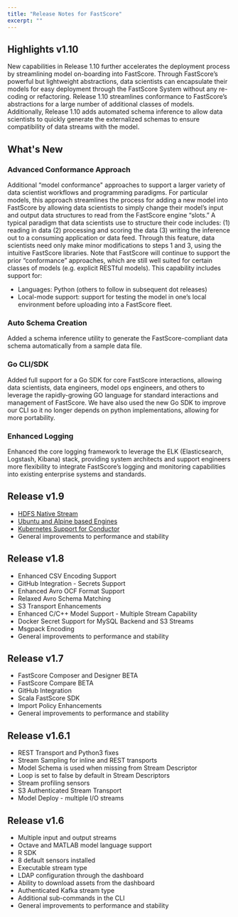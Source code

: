 ```yaml
---
title: "Release Notes for FastScore"
excerpt: ""
---
```

## Highlights v1.10
New capabilities in Release 1.10 further accelerates the deployment process by streamlining model on-boarding into FastScore. Through FastScore’s powerful but lightweight abstractions, data scientists can encapsulate their models for easy deployment through the FastScore System without any re-coding or refactoring.  Release 1.10 streamlines conformance to FastScore’s abstractions for a large number of additional classes of models. Additionally, Release 1.10 adds automated schema inference to allow data scientists to quickly generate the externalized schemas to ensure compatibility of data streams with the model.  

## What's New

### Advanced Conformance Approach

Additional “model conformance" approaches to support a larger variety of data scientist workflows and programming paradigms. For particular models, this approach streamlines the process for adding a new model into FastScore by allowing data scientists to simply change their model’s input and output data structures to read from the FastScore engine “slots.” A typical paradigm that data scientists use to structure their code includes: (1) reading in data (2) processing and scoring the data (3) writing the inference out to a consuming application or data feed. Through this feature, data scientists need only make minor modifications to steps 1 and 3, using the intuitive FastScore libraries. Note that FastScore will continue to support the prior “conformance” approaches, which are still well suited for certain classes of models (e.g. explicit RESTful models). This capability includes support for:

* Languages: Python (others to follow in subsequent dot releases)
* Local-mode support: support for testing the model in one’s local environment before uploading into a FastScore fleet.

### Auto Schema Creation
Added a schema inference utility to generate the FastScore-compliant data schema automatically from a sample data file. 


### Go CLI/SDK

Added full support for a Go SDK for core FastScore interactions, allowing data scientists, data engineers, model ops engineers, and others to leverage the rapidly-growing GO language for standard interactions and management of FastScore. We have also used the new Go SDK to improve our CLI so it no longer depends on python implementations, allowing for more portability.

### Enhanced Logging

Enhanced the core logging framework to leverage the ELK (Elasticsearch, Logstash, Kibana) stack, providing system architects and support engineers more flexibility to integrate FastScore’s logging and monitoring capabilities into existing enterprise systems and standards. 



## Release v1.9

* [HDFS Native Stream](https://opendatagroup.github.io/Product%Manuals/Stream%Descriptors/#section-hdfs)
* [Ubuntu and Alpine based Engines](https://opendatagroup.github.io/Product%Manuals/Engine)
* [Kubernetes Support for Conductor](https://opendatagroup.github.io/Product%Manuals/FastScore%Composer)
* General improvements to performance and stability

## Release v1.8

* Enhanced CSV Encoding Support
* GitHub Integration - Secrets Support
* Enhanced Avro OCF Format Support
* Relaxed Avro Schema Matching
* S3 Transport Enhancements
* Enhanced C/C++ Model Support - Multiple Stream Capability
* Docker Secret Support for MySQL Backend and S3 Streams
* Msgpack Encoding
* General improvements to performance and stability

## Release v1.7

* FastScore Composer and Designer BETA 
* FastScore Compare BETA
* GitHub Integration
* Scala FastScore SDK
* Import Policy Enhancements
* General improvements to performance and stability

## Release v1.6.1

* REST Transport and Python3 fixes
* Stream Sampling for inline and REST transports
* Model Schema is used when missing from Stream Descriptor
* Loop is set to false by default in Stream Descriptors
* Stream profiling sensors
* S3 Authenticated Stream Transport
* Model Deploy - multiple I/O streams

## Release v1.6

* Multiple input and output streams
* Octave and MATLAB model language support
* R SDK
* 8 default sensors installed
* Executable stream type
* LDAP configuration through the dashboard
* Ability to download assets from the dashboard
* Authenticated Kafka stream type
* Additional sub-commands in the CLI
* General improvements to performance and stability
